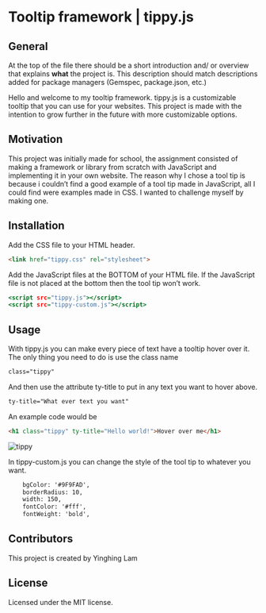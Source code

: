 # Tooltip framework | tippy.js

## General

At the top of the file there should be a short introduction and/ or overview that explains **what** the project is. This description should match descriptions added for package managers (Gemspec, package.json, etc.)

Hello and welcome to my tooltip framework. tippy.js is a customizable tooltip that you can use for your websites. This project is made with the intention to grow further in the future with more customizable options.

## Motivation

This project was initially made for school, the assignment consisted of making a framework or library from scratch with JavaScript and implementing it in your own website. The reason why I chose a tool tip is because i couldn’t find a good example of a tool tip made in JavaScript, all I could find were examples made in CSS. I wanted to challenge myself by making one.

## Installation

Add the CSS file to your HTML header.
```html
<link href="tippy.css" rel="stylesheet">
```

Add the JavaScript files at the BOTTOM of your HTML file. If the JavaScript file is not placed at the bottom then the tool tip won’t work.
```htm
<script src="tippy.js"></script>
<script src="tippy-custom.js"></script>
```

## Usage

With tippy.js you can make every piece of text have a tooltip hover over it. 
The only thing you need to do is use the class name
```html
class="tippy"
```

And then use the attribute ty-title to put in any text you want to hover above.
```html
ty-title="What ever text you want"
```

An example code would be
```html
<h1 class="tippy" ty-title="Hello world!">Hover over me</h1>
```
![tippy](http://i.imgur.com/Dx3Haqs.png)

In tippy-custom.js you can change the style of the tool tip to whatever you want.
```html
    bgColor: '#9F9FAD',
    borderRadius: 10,
    width: 150,
    fontColor: '#fff',
    fontWeight: 'bold',
```

## Contributors
This project is created by Yinghing Lam

## License
Licensed under the MIT license.
